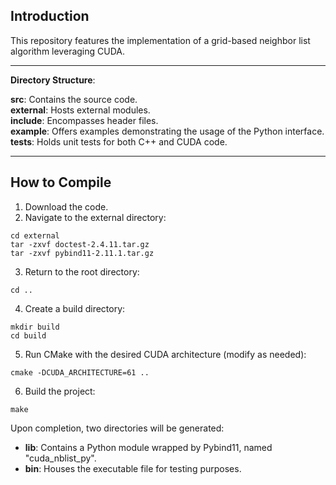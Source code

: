 ## Introduction  
This repository features the implementation of a grid-based neighbor list algorithm leveraging CUDA.
***
**Directory Structure**:

**src**: Contains the source code.  
**external**: Hosts external modules.  
**include**: Encompasses header files.  
**example**: Offers examples demonstrating the usage of the Python interface.  
**tests**: Holds unit tests for both C++ and CUDA code.  
***
## How to Compile
1. Download the code.
2. Navigate to the external directory:
```
cd external
tar -zxvf doctest-2.4.11.tar.gz
tar -zxvf pybind11-2.11.1.tar.gz
```
3. Return to the root directory:
```
cd ..
```
4. Create a build directory:
```
mkdir build
cd build
```
5. Run CMake with the desired CUDA architecture (modify as needed):
```
cmake -DCUDA_ARCHITECTURE=61 ..
```
6. Build the project:
```
make
```
Upon completion, two directories will be generated:  
 - **lib**: Contains a Python module wrapped by Pybind11, named "cuda_nblist_py".  
 - **bin**: Houses the executable file for testing purposes.
